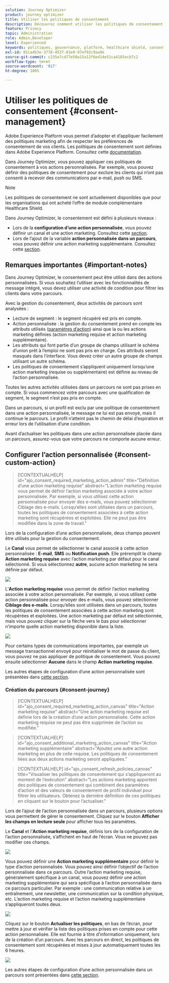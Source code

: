 ```yaml
---
solution: Journey Optimizer
product: journey optimizer
title: Utiliser les politiques de consentement
description: Découvrez comment utiliser les politiques de consentement d’Adobe Experience Platform.
feature: Privacy
topic: Administration
role: Admin,Developer
level: Experienced
keywords: politiques, gouvernance, platform, healthcare shield, consentement
exl-id: 01ca4b3e-3778-4537-81e9-97ef92c9aa9e
source-git-commit: c235e7cd77e50a15a12f6ed14e51ca4185ecb7c2
workflow-type: tm+mt
source-wordcount: '917'
ht-degree: 100%

---
```


# Utiliser les politiques de consentement {#consent-management}

Adobe Experience Platform vous permet d’adopter et d’appliquer facilement des politiques marketing afin de respecter les préférences de consentement de vos clients. Les politiques de consentement sont définies dans Adobe Experience Platform. Consultez cette [documentation](https://experienceleague.adobe.com/docs/experience-platform/data-governance/policies/user-guide.html?lang=fr#consent-policy).

Dans Journey Optimizer, vous pouvez appliquer ces politiques de consentement à vos actions personnalisées. Par exemple, vous pouvez définir des politiques de consentement pour exclure les clients qui n’ont pas consenti à recevoir des communications par e-mail, push ou SMS.

>[!NOTE]
>
>Les politiques de consentement ne sont actuellement disponibles que pour les organisations qui ont acheté l’offre de module complémentaire Healthcare Shield.

Dans Journey Optimizer, le consentement est défini à plusieurs niveaux :

* Lors de la **configuration d’une action personnalisée**, vous pouvez définir un canal et une action marketing. Consultez cette [section](../action/consent.md#consent-custom-action).
* Lors de l’ajout de la variable **action personnalisée dans un parcours**, vous pouvez définir une action marketing supplémentaire. Consultez cette [section](../action/consent.md#consent-journey).

## Remarques importantes {#important-notes}

Dans Journey Optimizer, le consentement peut être utilisé dans des actions personnalisées. Si vous souhaitez l’utiliser avec les fonctionnalités de message intégré, vous devez utiliser une activité de condition pour filtrer les clients dans votre parcours.

Avec la gestion du consentement, deux activités de parcours sont analysées :

* Lecture de segment : le segment récupéré est pris en compte.
* Action personnalisée : la gestion du consentement prend en compte les attributs utilisés ([paramètres d’action](../action/about-custom-action-configuration.md#define-the-message-parameters)) ainsi que la ou les actions marketing définies (action marketing requise et action marketing supplémentaire).
* Les attributs qui font partie d’un groupe de champs utilisant le schéma d’union prêt à l’emploi ne sont pas pris en charge. Ces attributs seront masqués dans l’interface. Vous devez créer un autre groupe de champs utilisant un autre schéma.
* Les politiques de consentement s’appliquent uniquement lorsqu’une action marketing (requise ou supplémentaire) est définie au niveau de l’action personnalisée.

Toutes les autres activités utilisées dans un parcours ne sont pas prises en compte. Si vous commencez votre parcours avec une qualification de segment, le segment n’est pas pris en compte.

Dans un parcours, si un profil est exclu par une politique de consentement dans une action personnalisée, le message ne lui est pas envoyé, mais il continue le parcours. Le profil n’atteint pas le chemin de délai d’expiration et erreur lors de l’utilisation d’une condition.

Avant d’actualiser les politiques dans une action personnalisée placée dans un parcours, assurez-vous que votre parcours ne comporte aucune erreur.

<!--
There are two types of latency regarding the use of consent policies:

* **User latency**: the delay from the time a profile changes a consent settings to the moment it is applied in Experience Platform. This can take up to 48h. 
* **Consent policy latency**: the delay from the time a consent policy is created or updated to the moment it is applied. This can take up to 6 hours
-->

## Configurer l’action personnalisée {#consent-custom-action}

>[!CONTEXTUALHELP]
>id="ajo_consent_required_marketing_action_admin"
>title="Définition d’une action marketing requise"
>abstract="L’action marketing requise vous permet de définir l’action marketing associée à votre action personnalisée. Par exemple, si vous utilisez cette action personnalisée pour envoyer des e-mails, vous pouvez sélectionner Ciblage des e-mails. Lorsqu’elles sont utilisées dans un parcours, toutes les politiques de consentement associées à cette action marketing sont récupérées et exploitées. Elle ne peut pas être modifiée dans la zone de travail."

Lors de la configuration d’une action personnalisée, deux champs peuvent être utilisés pour la gestion du consentement.

Le **Canal** vous permet de sélectionner le canal associé à cette action personnalisée : **E-mail**, **SMS** ou **Notification push**. Elle préremplit le champ **Action marketing requise** avec l’action marketing par défaut pour le canal sélectionné. Si vous sélectionnez **autre**, aucune action marketing ne sera définie par défaut.

![](assets/consent1.png)

L’**Action marketing requise** vous permet de définir l’action marketing associée à votre action personnalisée. Par exemple, si vous utilisez cette action personnalisée pour envoyer des e-mails, vous pouvez sélectionner **Ciblage des e-mails**. Lorsqu’elles sont utilisées dans un parcours, toutes les politiques de consentement associées à cette action marketing sont récupérées et exploitées. Une action marketing par défaut est sélectionnée, mais vous pouvez cliquer sur la flèche vers le bas pour sélectionner n’importe quelle action marketing disponible dans la liste.

![](assets/consent2.png)

Pour certains types de communications importantes, par exemple un message transactionnel envoyé pour réinitialiser le mot de passe du client, vous pouvez ne pas appliquer de politique de consentement. Vous pouvez ensuite sélectionner **Aucune** dans le champ **Action marketing requise**.

Les autres étapes de configuration d’une action personnalisée sont présentées dans [cette section](../action/about-custom-action-configuration.md#consent-management).

### Création du parcours {#consent-journey}

>[!CONTEXTUALHELP]
>id="ajo_consent_required_marketing_action_canvas"
>title="Action marketing requise"
>abstract="Une action marketing requise est définie lors de la création d’une action personnalisée. Cette action marketing requise ne peut pas être supprimée de l’action ou modifiée."

>[!CONTEXTUALHELP]
>id="ajo_consent_additional_marketing_action_canvas"
>title="Action marketing supplémentaire"
>abstract="Ajoutez une autre action marketing en plus de celle requise. Les politiques de consentement liées aux deux actions marketing seront appliquées."

>[!CONTEXTUALHELP]
>id="ajo_consent_refresh_policies_canvas"
>title="Visualiser les politiques de consentement qui s’appliqueront au moment de l’exécution"
>abstract="Les actions marketing apportent des politiques de consentement qui combinent des paramètres d’action et des valeurs de consentement de profil individuel pour filtrer les utilisateurs. Obtenez la dernière définition de ces politiques en cliquant sur le bouton pour l’actualiser."

Lors de l’ajout de l’action personnalisée dans un parcours, plusieurs options vous permettent de gérer le consentement. Cliquez sur le bouton **Afficher les champs en lecture seule** pour afficher tous les paramètres.

Le **Canal** et l’**Action marketing requise**, définis lors de la configuration de l’action personnalisée, s’affichent en haut de l’écran. Vous ne pouvez pas modifier ces champs.

![](assets/consent4.png)

Vous pouvez définir une **Action marketing supplémentaire** pour définir le type d’action personnalisée. Vous pouvez ainsi définir l’objectif de l’action personnalisée dans ce parcours. Outre l’action marketing requise, généralement spécifique à un canal, vous pouvez définir une action marketing supplémentaire qui sera spécifique à l’action personnalisée dans ce parcours particulier. Par exemple : une communication relative à un entraînement, une newsletter, une communication sur la condition physique, etc. L’action marketing requise et l’action marketing supplémentaire s’appliqueront toutes deux.

![](assets/consent3.png)

Cliquez sur le bouton **Actualiser les politiques**, en bas de l’écran, pour mettre à jour et vérifier la liste des politiques prises en compte pour cette action personnalisée. Elle est fournie à titre d’information uniquement, lors de la création d’un parcours. Avec les parcours en direct, les politiques de consentement sont récupérées et mises à jour automatiquement toutes les 6 heures.

![](assets/consent5.png)

<!--
The following data is taken into account for consent:

* marketing actions and additional marketing actions defined in the custom action
* action parameters defined in the custom action, see this [section](../action/about-custom-action-configuration.md#define-the-message-parameters) 
* attributes used as criteria in a segment when the journey starts with a Read segment, see this [section](../building-journeys/read-segment.md) 

>[!NOTE]
>
>Please note that there can be a latency when updating the list of policies applied, refer to this [this section](../action/consent.md#important-notes).
-->

Les autres étapes de configuration d’une action personnalisée dans un parcours sont présentées dans [cette section](../building-journeys/using-custom-actions.md).
